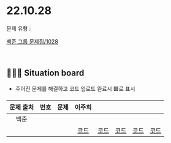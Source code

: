 # 22.10.28
문제 유형 : 
</br>

[백준 그룹 문제집/1028]()

</br>

## 🧑🏽‍💻 Situation board
- 주어진 문제를 해결하고 코드 업로드 완료시 🟩로 표시

| 문제 출처   | 번호       | 문제      | 이주희  |   |  |  |   |
| :--------: | :--------: | :--------: | :--------: | :-------: | :-------: | :-------: |  :-------: |
| 백준        |      |  |      |        |     |      |    |
|             |           |           |  [코드]() | [코드]()  | [코드]()  | [코드]()  | [코드]()  |

